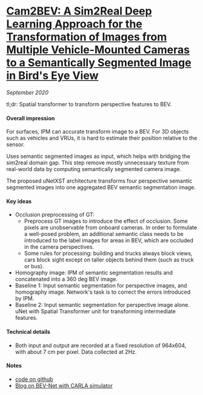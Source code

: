# [Cam2BEV: A Sim2Real Deep Learning Approach for the Transformation of Images from Multiple Vehicle-Mounted Cameras to a Semantically Segmented Image in Bird's Eye View](https://arxiv.org/abs/2005.04078)

_September 2020_

tl;dr: Spatial transformer to transform perspective features to BEV.

#### Overall impression
For surfaces, IPM can accurate transform image to a BEV. For 3D objects such as vehicles and VRUs, it is hard to estimate their position relative to the sensor. 

Uses semantic segmented images as input, which helps with bridging the sim2real domain gap. This step remove mostly unnecessary texture from real-world data by computing semantically segmented camera image.

The proposed uNetXST architecture transforms four perspective semantic segmented images into one aggregated BEV semantic segmentation image.

#### Key ideas
- Occlusion preprocessing of GT: 
	- Preprocess GT images to introduce the effect of occlusion. Some pixels are unobservable from onboard cameras. In order to formulate a well-posed problem, an additional semantic class needs to be introduced to the label images for areas in BEV, which are occluded in the camera perspectives.
	- Some rules for processing: building and trucks always block views, cars block sight except on taller objects behind them (such as truck or bus).
- Homography image: IPM of semantic segmentation results and concatenated into a 360 deg BEV image.
- Baseline 1: Input semantic segmentation for perspective images, and homography image. Network's task is to correct the errors introduced by IPM.
- Baseline 2: Input semantic segmentation for perspective image alone. uNet with Spatial Transformer unit for transforming intermediate features.

#### Technical details
- Both input and output are recorded at a fixed resolution of 964x604, with about 7 cm per pixel. Data collected at 2Hz.

#### Notes
- [code on github](https://github.com/ika-rwth-aachen/Cam2BEV)
- [Blog on BEV-Net with CARLA simulator](https://medium.com/asap-report/from-semantic-segmentation-to-semantic-birds-eye-view-in-the-carla-simulator-1e636741af3f)

